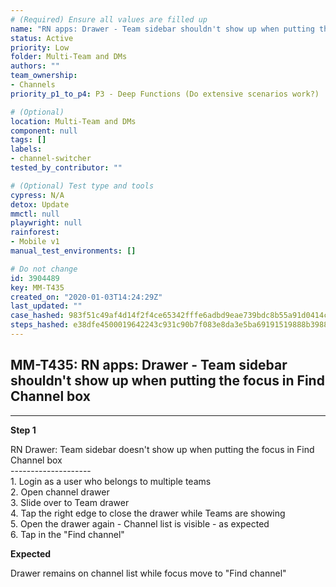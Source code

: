 ```yaml
---
# (Required) Ensure all values are filled up
name: "RN apps: Drawer - Team sidebar shouldn't show up when putting the focus in Find Channel box"
status: Active
priority: Low
folder: Multi-Team and DMs
authors: ""
team_ownership:
- Channels
priority_p1_to_p4: P3 - Deep Functions (Do extensive scenarios work?)

# (Optional)
location: Multi-Team and DMs
component: null
tags: []
labels:
- channel-switcher
tested_by_contributor: ""

# (Optional) Test type and tools
cypress: N/A
detox: Update
mmctl: null
playwright: null
rainforest:
- Mobile v1
manual_test_environments: []

# Do not change
id: 3904489
key: MM-T435
created_on: "2020-01-03T14:24:29Z"
last_updated: ""
case_hashed: 983f51c49af4d14f2f4ce65342fffe6adbd9eae739bdc8b55a91d0414c72351c87afc97bdec2d6b56cdf14a6f81429c8
steps_hashed: e38dfe4500019642243c931c90b7f083e8da3e5ba69191519888b39880a7a368bcad4e92f38e81e5b27a696aae9d1f61
---
```


<!-- (Auto-generated) Based on frontmatter's "key" and "name" -->

## MM-T435: RN apps: Drawer - Team sidebar shouldn't show up when putting the focus in Find Channel box

---

**Step 1**

RN Drawer: Team sidebar doesn't show up when putting the focus in Find Channel box\
\--------------------\
1\. Login as a user who belongs to multiple teams\
2\. Open channel drawer\
3\. Slide over to Team drawer\
4\. Tap the right edge to close the drawer while Teams are showing\
5\. Open the drawer again - Channel list is visible - as expected\
6\. Tap in the "Find channel"

**Expected**

Drawer remains on channel list while focus move to "Find channel"
